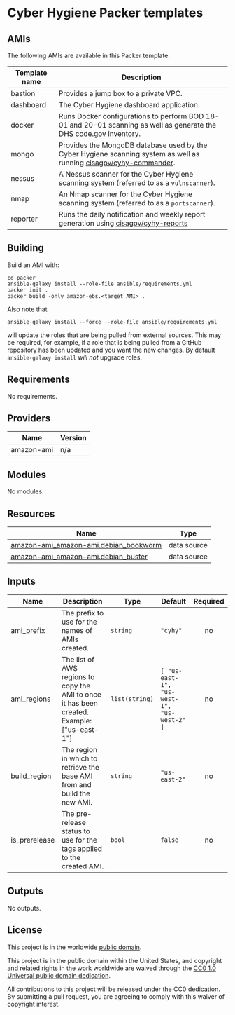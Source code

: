# Cyber Hygiene Packer templates #

## AMIs ##

The following AMIs are available in this Packer template:

| Template name | Description |
| ------------- | ----------- |
| bastion | Provides a jump box to a private VPC. |
| dashboard | The Cyber Hygiene dashboard application. |
| docker | Runs Docker configurations to perform BOD 18-01 and 20-01 scanning as well as generate the DHS [code.gov](https://code.gov) inventory. |
| mongo | Provides the MongoDB database used by the Cyber Hygiene scanning system as well as running [cisagov/cyhy-commander]. |
| nessus | A Nessus scanner for the Cyber Hygiene scanning system (referred to as a `vulnscanner`). |
| nmap | An Nmap scanner for the Cyber Hygiene scanning system (referred to as a `portscanner`). |
| reporter | Runs the daily notification and weekly report generation using [cisagov/cyhy-reports] |

## Building ##

Build an AMI with:

```console
cd packer
ansible-galaxy install --role-file ansible/requirements.yml
packer init .
packer build -only amazon-ebs.<target AMI> .
```

Also note that

```console
ansible-galaxy install --force --role-file ansible/requirements.yml
```

will update the roles that are being pulled from external sources.  This
may be required, for example, if a role that is being pulled from a
GitHub repository has been updated and you want the new changes.  By
default `ansible-galaxy install` *will not* upgrade roles.

<!-- BEGIN_TF_DOCS -->
## Requirements ##

No requirements.

## Providers ##

| Name | Version |
|------|---------|
| amazon-ami | n/a |

## Modules ##

No modules.

## Resources ##

| Name | Type |
|------|------|
| [amazon-ami_amazon-ami.debian_bookworm](https://registry.terraform.io/providers/hashicorp/amazon-ami/latest/docs/data-sources/amazon-ami) | data source |
| [amazon-ami_amazon-ami.debian_buster](https://registry.terraform.io/providers/hashicorp/amazon-ami/latest/docs/data-sources/amazon-ami) | data source |

## Inputs ##

| Name | Description | Type | Default | Required |
|------|-------------|------|---------|:--------:|
| ami\_prefix | The prefix to use for the names of AMIs created. | `string` | `"cyhy"` | no |
| ami\_regions | The list of AWS regions to copy the AMI to once it has been created. Example: ["us-east-1"] | `list(string)` | ```[ "us-east-1", "us-west-1", "us-west-2" ]``` | no |
| build\_region | The region in which to retrieve the base AMI from and build the new AMI. | `string` | `"us-east-2"` | no |
| is\_prerelease | The pre-release status to use for the tags applied to the created AMI. | `bool` | `false` | no |

## Outputs ##

No outputs.
<!-- END_TF_DOCS -->

## License ##

This project is in the worldwide [public domain](LICENSE.md).

This project is in the public domain within the United States, and
copyright and related rights in the work worldwide are waived through
the [CC0 1.0 Universal public domain
dedication](https://creativecommons.org/publicdomain/zero/1.0/).

All contributions to this project will be released under the CC0
dedication. By submitting a pull request, you are agreeing to comply
with this waiver of copyright interest.

[cisagov/cyhy-commander]: https://github.com/cisagov/cyhy-commander
[cisagov/cyhy-reports]: https://github.com/cisagov/cyhy-reports
